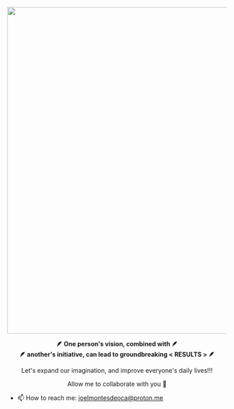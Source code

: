 <p align="center">
<img width="750" src="https://github.com/JoelMdO/JoelMdO/assets/122069243/10ee53ca-bbe3-4a98-a161-c6ac483f3ab4">
</p>

<p align="center">
<b>🪶 One person's <CREATIVE> vision, combined with 🪶</b><br>
<b>🪶 another's initiative, can lead to groundbreaking < RESULTS > 🪶 </b><br>
</p>

<p align="center">Let's expand our imagination, and improve everyone's daily lives!!!</p> 


<p align="center">Allow me to collaborate with you 🤝
</b><br><p/>

- 📫 How to reach me: joelmontesdeoca@proton.me

